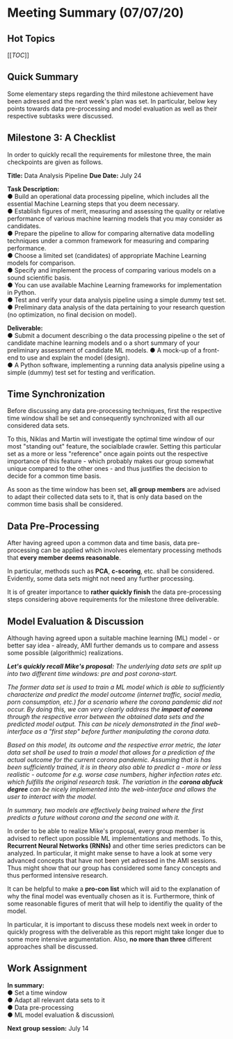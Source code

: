 #  Meeting Summary (07/07/20)

## Hot Topics
[[_TOC_]]

## Quick Summary
Some elementary steps regarding the third milestone achievement have been adressed and the next week's plan was set. In particular, below key points towards data pre-processing and model evaluation as well as their respective subtasks were discussed.  

## Milestone 3: A Checklist
In order to quickly recall the requirements for milestone three, the main checkpoints are given as follows.

**Title:**  Data Analysis Pipeline
**Due Date:** July 24

**Task Description:** \
    ● Build an operational data processing pipeline, which includes all the essential
        Machine Learning steps that you deem necessary. \
    ● Establish figures of merit, measuring and assessing the quality or relative
        performance of various machine learning models that you may consider as
        candidates.\
    ● Prepare the pipeline to allow for comparing alternative data modelling techniques
        under a common framework for measuring and comparing performance.\
    ● Choose a limited set (candidates) of appropriate Machine Learning models for
        comparison.\
    ● Specify and implement the process of comparing various models on a sound
        scientific basis.\
    ● You can use available Machine Learning frameworks for implementation in
        Python.\
    ● Test and verify your data analysis pipeline using a simple dummy test set.\
    ● Preliminary data analysis of the data pertaining to your research question (no
        optimization, no final decision on model).

**Deliverable:**\
    ● Submit a document describing
        o the data processing pipeline
        o the set of candidate machine learning models and
        o a short summary of your preliminary assessment of candidate ML models.
    ● A mock-up of a front-end to use and explain the model (design).\
    ● A Python software, implementing a running data analysis pipeline using a simple
       (dummy) test set for testing and verification.

## Time Synchronization
Before discussing any data pre-processing techniques, first the respective time window shall be set and consequently synchronized with all our considered data sets.

To this, Niklas and Martin will investigate the optimal time window of our most "standing out" feature, the socialblade crawler. Setting this particular set as a more or less "reference" once again points out the respective importance of this feature - which probably makes our group somewhat unique compared to the other ones - and thus justifies the decision to decide for a common time basis.

As soon as the time window has been set, **all group members** are advised to adapt their collected data sets to it, that is only data based on the common time basis shall be considered. 

## Data Pre-Processing
After having agreed upon a common data and time basis, data pre-processing can be applied which involves elementary processing methods that **every member deems reasonable**.

In particular, methods such as **PCA**, **c-scoring**, etc. shall be considered. Evidently, some data sets might not need any further processing.

It is of greater importance to **rather quickly finish** the data pre-processing steps considering above requirements for the milestone three deliverable.

## Model Evaluation & Discussion
Although having agreed upon a suitable machine learning (ML) model - or better say idea - already, AMI further demands us to compare and assess some possible (algorithmic) realizations.

***Let's quickly recall Mike's proposal:*** 
*The underlying data sets are split up into two different time windows: pre and post corona-start.* 

*The former data set is used to train a ML model which is able to sufficiently characterize and predict the model outcome (internet traffic, social media, porn consumption, etc.) for a scenario where the corona pandemic did not occur. By doing this, we can very clearly address the **impact of corona** through the respective error between the obtained data sets and the predicted model output. This can be nicely demonstrated in the final web-interface as a "first step" before further manipulating the corona data.* 

*Based on this model, its outcome and the respective error metric, the later data set shall be used to train a model that allows for a prediction of the actual outcome for the current corona pandemic. Assuming that is has been sufficiently trained, it is in theory also able to predict a - more or less realistic - outcome for e.g. worse case numbers, higher infection rates etc. which fulfills the original research task. The variation in the **corona abfuck degree** can be nicely implemented into the web-interface and allows the user to interact with the model.* 

*In summary, two models are effectively being trained where the first predicts a future without corona and the second one with it.* 

In order to be able to realize Mike's proposal, every group member is advised to reflect upon possible ML implementations and methods. To this, **Recurrent Neural Networks (RNNs)** and other time series predictors can be analyzed. In particular, it might make sense to have a look at some very advanced concepts that have not been yet adressed in the AMI sessions. Thus might show that our group has considered some fancy concepts and thus performed intensive research.

It can be helpful to make a **pro-con list** which will aid to the explanation of why the final model was eventually chosen as it is. Furthermore, think of some reasonable figures of merit that will help to identifiy the quality of the model.

In particular, it is important to discuss these models next week in order to quickly progress with the deliverable as this report might take longer due to some more intensive argumentation. Also, **no more than three** different approaches shall be discussed.

## Work Assignment

**In summary:**  
    ●  Set a time window\
    ●  Adapt all relevant data sets to it\
    ●  Data pre-processing\
    ●  ML model evaluation & discussion\
    
**Next group session:** July 14
